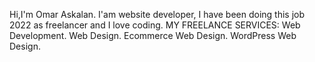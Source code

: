 Hi,I'm Omar Askalan. I'am website developer, I have been doing this job 2022 as freelancer and I love coding.
MY FREELANCE SERVICES:
Web Development.
Web Design.
Ecommerce Web Design.
WordPress Web Design.
